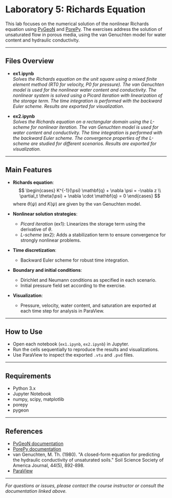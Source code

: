 # Laboratory 5: Richards Equation

This lab focuses on the numerical solution of the nonlinear Richards equation using [PyGeoN](https://github.com/compgeo-mox/pygeon) and [PorePy](https://github.com/pmgbergen/porepy). The exercises address the solution of unsaturated flow in porous media, using the van Genuchten model for water content and hydraulic conductivity.

---

## Files Overview

- **ex1.ipynb**  
  *Solves the Richards equation on the unit square using a mixed finite element method (RT0 for velocity, P0 for pressure). The van Genuchten model is used for the nonlinear water content and conductivity. The nonlinear system is solved using a Picard iteration with linearization of the storage term. The time integration is performed with the backward Euler scheme. Results are exported for visualization.*

- **ex2.ipynb**  
  *Solves the Richards equation on a rectangular domain using the L-scheme for nonlinear iteration. The van Genuchten model is used for water content and conductivity. The time integration is performed with the backward Euler scheme. The convergence properties of the L-scheme are studied for different scenarios. Results are exported for visualization.*

---

## Main Features

- **Richards equation**:  
  $$
  \begin{cases}
  K^{-1}(\psi) \mathbf{q} + \nabla \psi = -\nabla z \\
  \partial_t \theta(\psi) + \nabla \cdot \mathbf{q} = 0
  \end{cases}
  $$
  where $\theta(\psi)$ and $K(\psi)$ are given by the van Genuchten model.

- **Nonlinear solution strategies**:  
  - *Picard iteration* (ex1): Linearizes the storage term using the derivative of $\theta$.
  - *L-scheme* (ex2): Adds a stabilization term to ensure convergence for strongly nonlinear problems.

- **Time discretization**:  
  - Backward Euler scheme for robust time integration.

- **Boundary and initial conditions**:  
  - Dirichlet and Neumann conditions as specified in each scenario.
  - Initial pressure field set according to the exercise.

- **Visualization**:  
  - Pressure, velocity, water content, and saturation are exported at each time step for analysis in ParaView.

---

## How to Use

- Open each notebook (`ex1.ipynb`, `ex2.ipynb`) in Jupyter.
- Run the cells sequentially to reproduce the results and visualizations.
- Use ParaView to inspect the exported `.vtu` and `.pvd` files.

---

## Requirements

- Python 3.x
- Jupyter Notebook
- numpy, scipy, matplotlib
- porepy
- pygeon

---

## References

- [PyGeoN documentation](https://github.com/compgeo-mox/pygeon)
- [PorePy documentation](https://github.com/pmgbergen/porepy)
- van Genuchten, M. Th. (1980). "A closed-form equation for predicting the hydraulic conductivity of unsaturated soils." Soil Science Society of America Journal, 44(5), 892-898.
- [ParaView](https://www.paraview.org/)

---

*For questions or issues, please contact the course instructor or consult the documentation linked above.*